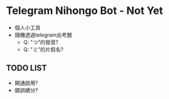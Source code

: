 # Telegram Nihongo Bot - Not Yet

* 個人小工具
* 隨機透過telegram出考題
  * Q: "つ"的發音?
  * Q: "ミ"的片假名?

## TODO LIST

* 開通啟用?
* 錯誤績分?

